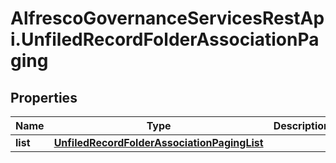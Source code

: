 # AlfrescoGovernanceServicesRestApi.UnfiledRecordFolderAssociationPaging

## Properties
Name | Type | Description | Notes
------------ | ------------- | ------------- | -------------
**list** | [**UnfiledRecordFolderAssociationPagingList**](UnfiledRecordFolderAssociationPagingList.md) |  | [optional] 


